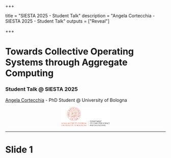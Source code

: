 +++

title = "SIESTA 2025 - Student Talk"
description = "Angela Cortecchia - SIESTA 2025 - Student Talk"
outputs = ["Reveal"]

+++

# Towards Collective Operating Systems through Aggregate Computing
### Student Talk @ SIESTA 2025

[Angela Cortecchia](mailto:angela.cortecchia@unibo.it) - PhD Student @ University of Bologna

<div style="text-align: center; width: 100%;">
<img src="example-background.svg" style="width: 30%" />
</div>

--- 

# Slide 1

<!-- 
What excites you in your field
Your current research focus
What you’ve done so far
But — most importantly — what you plan to do next! 
-->
